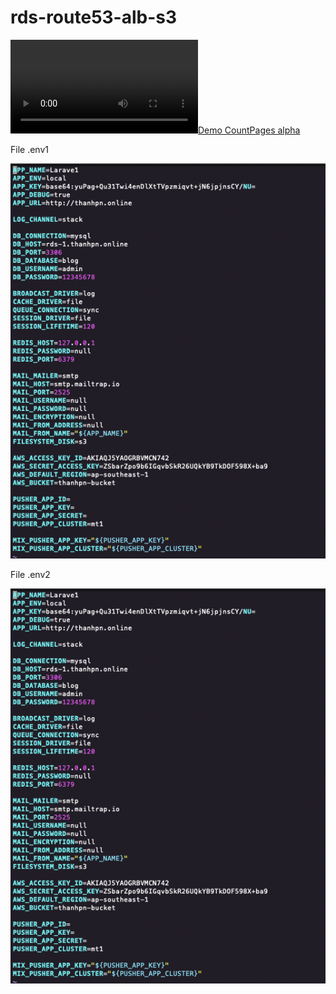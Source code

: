 # rds-route53-alb-s3
<!-- [![Watch the video]()](VPC_Management_Console.mp4) -->

[![Demo CountPages alpha](VPC_Management_Console.mp4)](VPC_Management_Console.mp4)

File .env1

![env1](env1.png "env1")

File .env2

![env2](env2.png "env2")



